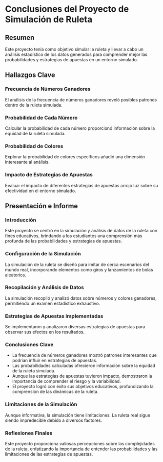 # Conclusiones del Proyecto de Simulación de Ruleta

## Resumen

Este proyecto tenía como objetivo simular la ruleta y llevar a cabo un análisis estadístico de los datos generados para comprender mejor las probabilidades y estrategias de apuestas en un entorno simulado.

## Hallazgos Clave

### Frecuencia de Números Ganadores

El análisis de la frecuencia de números ganadores reveló posibles patrones dentro de la ruleta simulada.

### Probabilidad de Cada Número

Calcular la probabilidad de cada número proporcionó información sobre la equidad de la ruleta simulada.

### Probabilidad de Colores

Explorar la probabilidad de colores específicos añadió una dimensión interesante al análisis.

### Impacto de Estrategias de Apuestas

Evaluar el impacto de diferentes estrategias de apuestas arrojó luz sobre su efectividad en el entorno simulado.

## Presentación e Informe

### Introducción

Este proyecto se centró en la simulación y análisis de datos de la ruleta con fines educativos, brindando a los estudiantes una comprensión más profunda de las probabilidades y estrategias de apuestas.

### Configuración de la Simulación

La simulación de la ruleta se diseñó para imitar de cerca escenarios del mundo real, incorporando elementos como giros y lanzamientos de bolas aleatorios.

### Recopilación y Análisis de Datos

La simulación recopiló y analizó datos sobre números y colores ganadores, permitiendo un examen estadístico exhaustivo.

### Estrategias de Apuestas Implementadas

Se implementaron y analizaron diversas estrategias de apuestas para observar sus efectos en los resultados.

### Conclusiones Clave

- La frecuencia de números ganadores mostró patrones interesantes que podrían influir en estrategias de apuestas.
- Las probabilidades calculadas ofrecieron información sobre la equidad de la ruleta simulada.
- Aunque las estrategias de apuestas tuvieron impacto, demostraron la importancia de comprender el riesgo y la variabilidad.
- El proyecto logró con éxito sus objetivos educativos, profundizando la comprensión de las dinámicas de la ruleta.

### Limitaciones de la Simulación

Aunque informativa, la simulación tiene limitaciones. La ruleta real sigue siendo impredecible debido a diversos factores.

### Reflexiones Finales

Este proyecto proporciona valiosas percepciones sobre las complejidades de la ruleta, enfatizando la importancia de entender las probabilidades y las limitaciones de las estrategias de apuestas.
